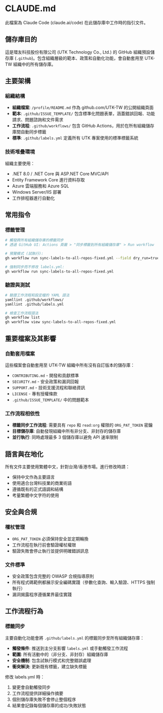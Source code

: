 # CLAUDE.md

此檔案為 Claude Code (claude.ai/code) 在此儲存庫中工作時的指引文件。

## 儲存庫目的

這是環友科技股份有限公司 (UTK Technology Co., Ltd.) 的 GitHub 組織預設儲存庫 (`.github`)。包含組織層級的範本、政策和自動化功能，會自動套用至 UTK-TW 組織中的所有儲存庫。

## 主要架構

### 組織結構
- **組織檔案**: `/profile/README.md` 作為 github.com/UTK-TW 的公開組織頁面
- **範本**: `.github/ISSUE_TEMPLATE/` 包含標準化問題表單，涵蓋錯誤回報、功能請求、問題諮詢和文件需求
- **工作流程**: `.github/workflows/` 包含 GitHub Actions，用於在所有組織儲存庫間自動同步標籤
- **標準**: `.github/labels.yml` 定義所有 UTK 專案使用的標準標籤系統

### 技術堆疊環境
組織主要使用：
- .NET 8.0 / .NET Core 與 ASP.NET Core MVC/API
- Entity Framework Core 進行資料存取
- Azure 雲端服務和 Azure SQL
- Windows Server/IIS 部署
- 工作排程器進行自動化

## 常用指令

### 標籤管理
```bash
# 觸發跨所有組織儲存庫的標籤同步
# 透過 GitHub UI: Actions 頁籤 > "同步標籤到所有組織儲存庫" > Run workflow

# 預覽模式 (試執行):
gh workflow run sync-labels-to-all-repos-fixed.yml --field dry_run=true

# 強制同步而不修改 labels.yml:
gh workflow run sync-labels-to-all-repos-fixed.yml
```

### 驗證與測試
```bash
# 驗證工作流程和設定檔的 YAML 語法
yamllint .github/workflows/
yamllint .github/labels.yml

# 檢查工作流程語法
gh workflow list
gh workflow view sync-labels-to-all-repos-fixed.yml
```

## 重要檔案及其影響

### 自動套用檔案
這些檔案會自動套用至 UTK-TW 組織中所有沒有自訂版本的儲存庫：
- `CONTRIBUTING.md` - 開發和貢獻標準
- `SECURITY.md` - 安全政策和漏洞回報
- `SUPPORT.md` - 技術支援流程和聯絡資訊
- `LICENSE` - 專有授權條款
- `.github/ISSUE_TEMPLATE/` 中的問題範本

### 工作流程相依性
- **標籤同步工作流程**: 需要具有 `repo` 和 `read:org` 權限的 `ORG_PAT_TOKEN` 密鑰
- **目標儲存庫**: 自動發現組織中所有非分支、非封存的儲存庫
- **並行執行**: 同時處理最多 3 個儲存庫以避免 API 速率限制

## 語言與在地化

所有文件主要使用繁體中文，針對台灣/香港市場。進行修改時請：
- 保持中文作為主要語言
- 使用適合台灣科技業的商業術語
- 遵循既有的正式語調和結構
- 考量繁體中文字符的使用

## 安全與合規

### 權杖管理
- `ORG_PAT_TOKEN` 必須保持安全並定期輪換
- 工作流程在執行前會驗證權杖權限
- 驗證失敗會停止執行並提供明確錯誤訊息

### 文件標準
- 安全政策包含完整的 OWASP 合規指導原則
- 所有程式碼範例都展示安全編碼實踐（參數化查詢、輸入驗證、HTTPS 強制執行）
- 漏洞揭露程序遵循業界最佳實踐

## 工作流程行為

### 標籤同步
主要自動化功能會將 `.github/labels.yml` 的標籤同步至所有組織儲存庫：
- **觸發條件**: 推送到主分支影響 `labels.yml` 或手動觸發工作流程
- **範圍**: 所有活動中的（非分支、非封存）組織儲存庫
- **安全機制**: 包含試執行模式和完整錯誤處理
- **衝突解決**: 更新既有標籤，建立缺失標籤

修改 labels.yml 時：
1. 變更會自動觸發同步
2. 工作流程提供詳細操作摘要
3. 個別儲存庫失敗不會停止整個程序
4. 結果會記錄每個儲存庫的成功/失敗狀態